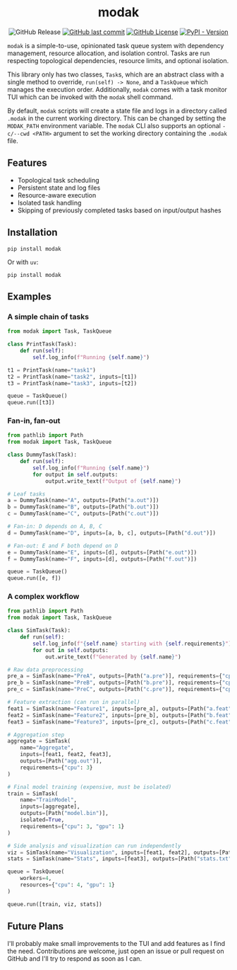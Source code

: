<!-- markdownlint-disable MD033 MD041 -->
<p align="center">
  <h1 align="center">modak</h1>
</p>
<p align="center">
    <img alt="GitHub Release" src="https://img.shields.io/github/v/release/denehoffman/modak?style=for-the-badge&logo=github"></a>
  <a href="https://github.com/denehoffman/modak/commits/main/" alt="Latest Commits">
    <img alt="GitHub last commit" src="https://img.shields.io/github/last-commit/denehoffman/modak?style=for-the-badge&logo=github"></a>
  <a href="LICENSE-APACHE" alt="License">
    <img alt="GitHub License" src="https://img.shields.io/github/license/denehoffman/modak?style=for-the-badge"></a>
  <a href="https://pypi.org/project/modak/" alt="View project on PyPI">
  <img alt="PyPI - Version" src="https://img.shields.io/pypi/v/modak?style=for-the-badge&logo=python&logoColor=yellow&labelColor=blue"></a>
</p>

`modak` is a simple-to-use, opinionated task queue system with dependency
management, resource allocation, and isolation control. Tasks are run
respecting topological dependencies, resource limits, and optional isolation.

This library only has two classes, `Task`s, which are an abstract class with a
single method to override, `run(self) -> None`, and a `TaskQueue` which manages
the execution order. Additionally, `modak` comes with a task monitor TUI which
can be invoked with the `modak` shell command.

By default, `modak` scripts will create a state file and logs in a directory
called `.modak` in the current working directory. This can be changed by setting
the `MODAK_PATH` environment variable. The `modak` CLI also supports an optional
`-c/--cwd <PATH>` argument to set the working directory containing the `.modak` file.

## Features

- Topological task scheduling
- Persistent state and log files
- Resource-aware execution
- Isolated task handling
- Skipping of previously completed tasks based on input/output hashes

## Installation

```shell
pip install modak
```

Or with `uv`:

```shell
pip install modak
```

## Examples

### A simple chain of tasks

```python
from modak import Task, TaskQueue

class PrintTask(Task):
    def run(self):
        self.log_info(f"Running {self.name}")

t1 = PrintTask(name="task1")
t2 = PrintTask(name="task2", inputs=[t1])
t3 = PrintTask(name="task3", inputs=[t2])

queue = TaskQueue()
queue.run([t3])
```

### Fan-in, fan-out

```python
from pathlib import Path
from modak import Task, TaskQueue

class DummyTask(Task):
    def run(self):
        self.log_info(f"Running {self.name}")
        for output in self.outputs:
            output.write_text(f"Output of {self.name}")

# Leaf tasks
a = DummyTask(name="A", outputs=[Path("a.out")])
b = DummyTask(name="B", outputs=[Path("b.out")])
c = DummyTask(name="C", outputs=[Path("c.out")])

# Fan-in: D depends on A, B, C
d = DummyTask(name="D", inputs=[a, b, c], outputs=[Path("d.out")])

# Fan-out: E and F both depend on D
e = DummyTask(name="E", inputs=[d], outputs=[Path("e.out")])
f = DummyTask(name="F", inputs=[d], outputs=[Path("f.out")])

queue = TaskQueue()
queue.run([e, f])

```

### A complex workflow

```python
from pathlib import Path
from modak import Task, TaskQueue

class SimTask(Task):
    def run(self):
        self.log_info(f"{self.name} starting with {self.requirements}")
        for out in self.outputs:
            out.write_text(f"Generated by {self.name}")

# Raw data preprocessing
pre_a = SimTask(name="PreA", outputs=[Path("a.pre")], requirements={"cpu": 1})
pre_b = SimTask(name="PreB", outputs=[Path("b.pre")], requirements={"cpu": 1})
pre_c = SimTask(name="PreC", outputs=[Path("c.pre")], requirements={"cpu": 1})

# Feature extraction (can run in parallel)
feat1 = SimTask(name="Feature1", inputs=[pre_a], outputs=[Path("a.feat")], requirements={"cpu": 2})
feat2 = SimTask(name="Feature2", inputs=[pre_b], outputs=[Path("b.feat")], requirements={"cpu": 2})
feat3 = SimTask(name="Feature3", inputs=[pre_c], outputs=[Path("c.feat")], requirements={"cpu": 2})

# Aggregation step
aggregate = SimTask(
    name="Aggregate",
    inputs=[feat1, feat2, feat3],
    outputs=[Path("agg.out")],
    requirements={"cpu": 3}
)

# Final model training (expensive, must be isolated)
train = SimTask(
    name="TrainModel",
    inputs=[aggregate],
    outputs=[Path("model.bin")],
    isolated=True,
    requirements={"cpu": 3, "gpu": 1}
)

# Side analysis and visualization can run independently
viz = SimTask(name="Visualization", inputs=[feat1, feat2], outputs=[Path("viz.png")], requirements={"cpu": 1})
stats = SimTask(name="Stats", inputs=[feat3], outputs=[Path("stats.txt")], requirements={"cpu": 1})

queue = TaskQueue(
    workers=4,
    resources={"cpu": 4, "gpu": 1}
)

queue.run([train, viz, stats])

```

## Future Plans

I'll probably make small improvements to the TUI and add features as I find the
need. Contributions are welcome, just open an issue or pull request on GitHub
and I'll try to respond as soon as I can.
